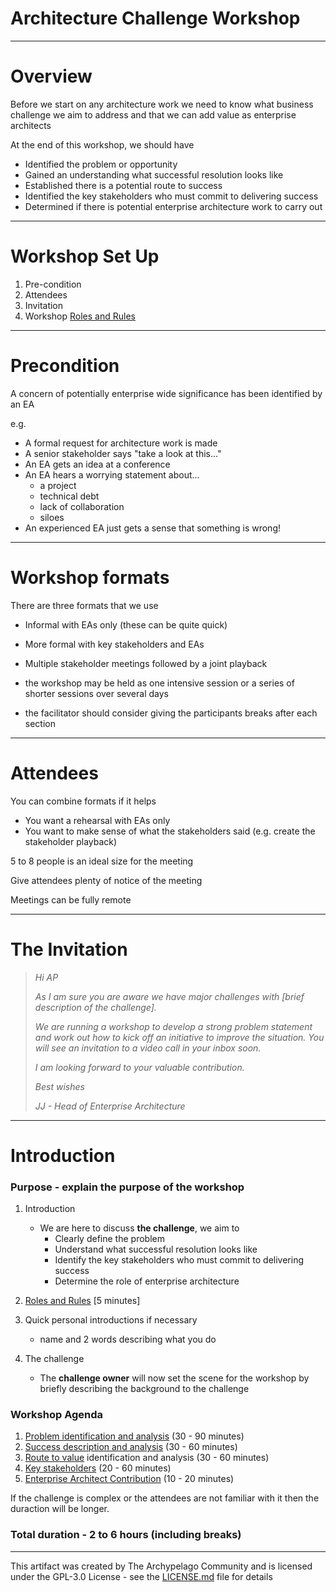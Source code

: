 # Architecture Challenge Workshop

---

# Overview

Before we start on any architecture work we need to know what business challenge we aim to address and that we can add value as enterprise architects

At the end of this workshop, we should have​

- Identified the problem​ or opportunity
- Gained an understanding what successful resolution looks like​
- Established there is a potential route to success
- Identified the key stakeholders who must commit to delivering success​
- Determined if there is potential enterprise architecture work to carry out

---

# Workshop Set Up

1. Pre-condition
2. Attendees
3. Invitation
4. Workshop [Roles and Rules](https://github.com/Open-Archypelago/Archypelago/tree/main/building-blocks/Roles-Rules)

---

# Precondition

A concern of potentially enterprise wide significance has been identified by an EA​

e.g.​

- A formal request for architecture work is made
- A senior stakeholder says "take a look at this..."​
- An EA gets an idea at a conference​
- An EA hears a worrying statement about...​
  - a project​
  - technical debt​
  - lack of collaboration​
  - siloes​
- An experienced EA just gets a sense that something is wrong!​

---

# Workshop formats

There are three formats that we use

- Informal with EAs only​ (these can be quite quick)
- More formal with key stakeholders and EAs​
- Multiple stakeholder meetings followed by a joint playback​

- the workshop may be held as one intensive session or a series of shorter sessions over several days
- the facilitator should consider giving the participants breaks after each section

---

# Attendees

You can combine formats if it helps​

- You want a rehearsal with EAs only​
- You want to make sense of what the stakeholders said (e.g. create the stakeholder playback)​

5 to 8 people is an ideal size for the meeting​

Give attendees plenty of notice of the meeting

Meetings can be fully remote​

---

# The Invitation


> *Hi AP*
>
> *As I am sure you are aware we have major challenges with [brief description of the challenge].*
>
> *We are running a workshop to develop a strong problem statement and work out how to kick off an initiative to improve the situation.*
> *You will see an invitation to a video call in your inbox soon.*
>
> *I am looking forward to your valuable contribution.*
>
>
> *Best wishes*
>
> *JJ - Head of Enterprise Architecture*

---

# Introduction
### Purpose - explain the purpose of the workshop

1. Introduction

    - We are here to discuss **the challenge**, we aim to
      - Clearly define the problem​
      - Understand what successful resolution looks like​
      - Identify the key stakeholders who must commit to delivering success​
      - Determine the role of enterprise architecture

1. [Roles and Rules](https://github.com/Open-Archypelago/Archypelago/tree/main/building-blocks/Roles-Rules) [5 minutes]

2. Quick personal introductions if necessary

    - name and 2 words describing what you do

4. The challenge

    - The **challenge owner** will now set the scene for the workshop by briefly describing the background to the challenge

### Workshop Agenda

1. [Problem identification and analysis](https://github.com/Open-Archypelago/Archypelago/tree/main/building-blocks/problem-statement) (30  - 90 minutes)
1. [Success description and analysis](https://github.com/Open-Archypelago/Archypelago/tree/main/building-blocks/what-good-looks-like) (30 - 60 minutes)
1. [Route to value](https://github.com/Open-Archypelago/Archypelago/tree/main/building-blocks/route-to-value) identification and analysis (30 - 60 minutes)
1. [Key stakeholders](https://github.com/Open-Archypelago/Archypelago/tree/main/building-blocks/stakeholders) (20 - 60 minutes)
1. [Enterprise Architect Contribution](https://github.com/Open-Archypelago/Archypelago/tree/main/building-blocks/Architect-Value) (10 - 20 minutes)

If the challenge is complex or the attendees are not familiar with it then the duraction will be longer.

### Total duration - 2 to 6 hours (including breaks)

---

This artifact was created by The Archypelago Community and is licensed under the GPL-3.0 License - see the [LICENSE.md](https://github.com/Open-Archypelago/Archypelago/blob/main/LICENSE) file for details
